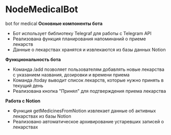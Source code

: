# NodeMedicalBot
bot for medical
**Основные компоненты бота**

- Бот использует библиотеку Telegraf для работы с Telegram API
- Реализована функция планирования напоминаний о приеме лекарств
- Данные о лекарствах хранятся и извлекаются из базы данных Notion

**Функциональность бота**

- Команда /add позволяет пользователям добавлять новые лекарства с указанием названия, дозировки и времени приема
- Команда /today выводит список лекарств, которые нужно принять в текущий день
- Реализована кнопка "Принял" для подтверждения приема лекарства

**Работа с Notion**

- Функция getMedicinesFromNotion извлекает данные об активных лекарствах из базы Notion
- Реализовано автоматическое архивирование устаревших записей о лекарствах
